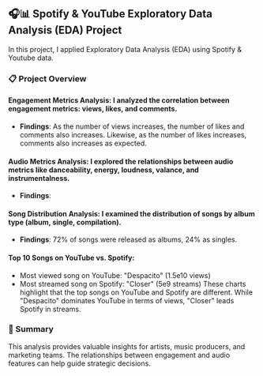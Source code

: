 ## 🎧📊 Spotify & YouTube Exploratory Data Analysis (EDA) Project

In this project, I applied Exploratory Data Analysis (EDA) using Spotify & Youtube data. 

### 📋 Project Overview

#### **Engagement Metrics Analysis**: I analyzed the correlation between engagement metrics: views, likes, and comments.
- **Findings**: As the number of views increases, the number of likes and comments also increases. Likewise, as the number of likes increases, comments also increases as expected.
  
#### **Audio Metrics Analysis**: I explored the relationships between audio metrics like danceability, energy, loudness, valance, and instrumentalness.
- **Findings**: 
  
#### **Song Distribution Analysis**: I examined the distribution of songs by album type (album, single, compilation).
- **Findings**: 72% of songs were released as albums, 24% as singles.

#### Top 10 Songs on YouTube vs. Spotify:
- Most viewed song on YouTube: "Despacito" (1.5e10 views)
- Most streamed song on Spotify: "Closer" (5e9 streams)
These charts highlight that the top songs on YouTube and Spotify are different. While "Despacito" dominates YouTube in terms of views, "Closer" leads Spotify in streams.

### 🎯 Summary

This analysis provides valuable insights for artists, music producers, and marketing teams. The relationships between engagement and audio features can help guide strategic decisions.
